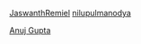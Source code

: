 [JaswanthRemiel](GitHub.com/JaswanthRemiel)
[nilupulmanodya](github.com/nilupulmanodya/)

[Anuj Gupta](github.com/LemonShot)
